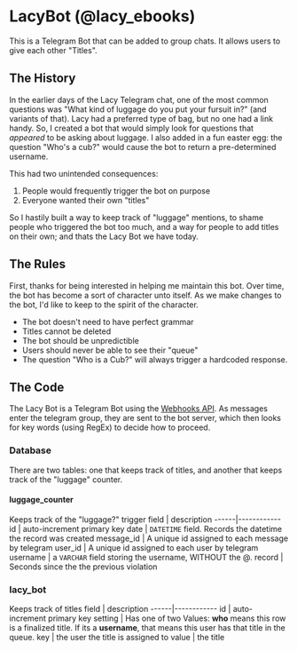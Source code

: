# LacyBot (@lacy_ebooks)
This is a Telegram Bot that can be added to group chats. It allows users to give each other "Titles".

## The History
In the earlier days of the Lacy Telegram chat, one of the most common questions was "What kind of luggage do you put your fursuit in?" (and variants of that). Lacy had a preferred type of bag, but no one had a link handy. So, I created a bot that would simply look for questions that *appeared* to be asking about luggage. I also added in a fun easter egg: the question "Who's a cub?" would cause the bot to return a pre-determined username.

This had two unintended consequences:
1. People would frequently trigger the bot on purpose
2. Everyone wanted their own "titles"

So I hastily built a way to keep track of "luggage" mentions, to shame people who triggered the bot too much, and a way for people to add titles on their own; and thats the Lacy Bot we have today.

## The Rules
First, thanks for being interested in helping me maintain this bot. Over time, the bot has become a sort of character unto itself. As we make changes to the bot, I'd like to keep to the spirit of the character.

- The bot doesn't need to have perfect grammar
- Titles cannot be deleted
- The bot should be unpredictible
- Users should never be able to see their "queue"
- The question "Who is a Cub?" will always trigger a hardcoded response.

## The Code
The Lacy Bot is a Telegram Bot using the [Webhooks API](https://core.telegram.org/bots/api#getting-updates). As messages enter the telegram group, they are sent to the bot server, which then looks for key words (using RegEx) to decide how to proceed.

### Database
There are two tables: one that keeps track of titles, and another that keeps track of the "luggage" counter.

#### luggage_counter
Keeps track of the "luggage?" trigger
field | description
------|------------
id | auto-increment primary key
date | `DATETIME` field. Records the datetime the record was created
message_id | A unique id assigned to each message by telegram
user_id | A unique id assigned to each user by telegram
username | a `VARCHAR` field storing the username, WITHOUT the @.
record | Seconds since the the previous violation


### lacy_bot
Keeps track of titles
field | description
------|------------
id | auto-increment primary key
setting | Has one of two Values: **who** means this row is a finalized title. If its a **username**, that means this user has that title in the queue.
key | the user the title is assigned to
value | the title
